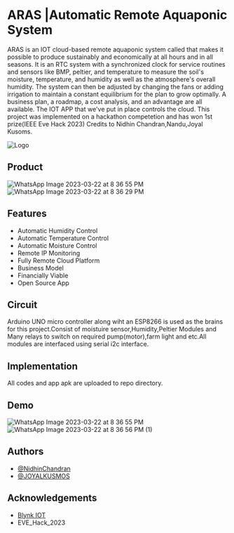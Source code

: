
# ARAS |Automatic Remote Aquaponic System

ARAS is an IOT cloud-based remote aquaponic system called that makes it possible to produce sustainably and economically at all hours and in all seasons. It is an RTC system with a synchronized clock for service routines and sensors like BMP, peltier, and temperature to measure the soil's moisture, temperature, and humidity as well as the atmosphere's overall humidity. The system can then be adjusted by changing the fans or adding irrigation to maintain a constant equilibrium for the plan to grow optimally. A business plan, a roadmap, a cost analysis, and an advantage are all available. The IOT APP that we've put in place controls the cloud.
This project was implemented on a hackathon competetion and has won 1st prize(IEEE Eve Hack 2023)
Credits to Nidhin Chandran,Nandu,Joyal Kusoms.


![Logo](https://user-images.githubusercontent.com/111580618/226962453-dd74e86d-d05a-43c0-a668-d54e999ce9a2.png)



## Product

![WhatsApp Image 2023-03-22 at 8 36 55 PM](https://user-images.githubusercontent.com/111580618/226971556-535a4323-9a88-4940-af3a-6016d059b1f5.jpeg)
![WhatsApp Image 2023-03-22 at 8 36 29 PM](https://user-images.githubusercontent.com/111580618/226962961-3cc73d46-76f8-4d49-b054-08bf50d72a24.jpeg)




## Features

- Automatic Humidity Control
- Automatic Temperature Control
- Automatic Moisture Control
- Remote IP Monitoring
- Fully Remote Cloud Platform
- Business Model
- Financially Viable
- Open Source App

## Circuit

Arduino UNO micro controller along wiht an ESP8266 is used as the brains for this project.Consist of moistuire sensor,Humidity,Peltier Modules and Many relays to switch on required pump(motor),farm light and etc.All modules are interfaced using serial i2c interface.


## Implementation

All codes and app apk are uploaded to repo directory.


    
## Demo

![WhatsApp Image 2023-03-22 at 8 36 55 PM](https://user-images.githubusercontent.com/111580618/226962989-02abb5d4-df7e-488f-acdb-c182aa5d59ef.jpeg)
![WhatsApp Image 2023-03-22 at 8 36 56 PM (1)](https://user-images.githubusercontent.com/111580618/226963020-0437b4ed-5e40-429b-b4e0-2514bd53ed70.jpeg)


## Authors

- [@NidhinChandran](https://github.com/Nidhinchandran47)
- [@JOYALKUSMOS](https://github.com/JOYALKUSMOS)


## Acknowledgements

 - [Blynk IOT](https://blynk.io/)
 - EVE_Hack_2023
 

